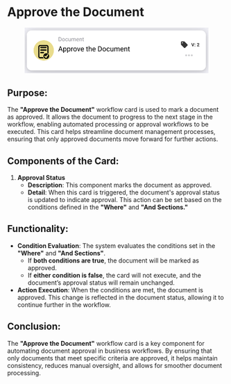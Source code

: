 # Approve the Document



<figure><img src="../../../../.gitbook/assets/image (281).png" alt="" width="563"><figcaption></figcaption></figure>

## **Purpose:**

The **"Approve the Document"** workflow card is used to mark a document as approved. It allows the document to progress to the next stage in the workflow, enabling automated processing or approval workflows to be executed. This card helps streamline document management processes, ensuring that only approved documents move forward for further actions.

## **Components of the Card:**

1. **Approval Status**
   * **Description**: This component marks the document as approved.
   * **Detail**: When this card is triggered, the document's approval status is updated to indicate approval. This action can be set based on the conditions defined in the **"Where"** and **"And Sections."**

## **Functionality:**

* **Condition Evaluation**: The system evaluates the conditions set in the **"Where"** and **"And Sections"**.
  * If **both conditions are true**, the document will be marked as approved.
  * If **either condition is false**, the card will not execute, and the document’s approval status will remain unchanged.
* **Action Execution**: When the conditions are met, the document is approved. This change is reflected in the document status, allowing it to continue further in the workflow.

## **Conclusion:**

The **"Approve the Document"** workflow card is a key component for automating document approval in business workflows. By ensuring that only documents that meet specific criteria are approved, it helps maintain consistency, reduces manual oversight, and allows for smoother document processing.
